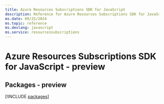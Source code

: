 ```yaml
---
title: Azure Resources Subscriptions SDK for JavaScript
description: Reference for Azure Resources Subscriptions SDK for JavaScript
ms.date: 09/25/2024
ms.topic: reference
ms.devlang: javascript
ms.service: resourcessubscriptions
---
```

# Azure Resources Subscriptions SDK for JavaScript - preview
## Packages - preview
[!INCLUDE [packages](resources-subscriptions-index.md)]